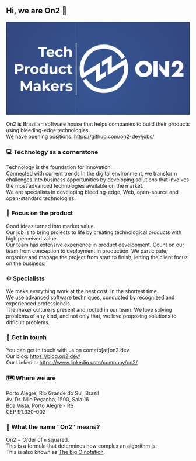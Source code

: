 ## Hi, we are On2 👋

![On2 Logo and slogan - Tech Product Makers](https://github.com/on2-dev/.github/blob/master/profile/on2-dev.png)

On2 is Brazilian software house that helps companies to build their products using bleeding-edge technologies.  
We have opening positions: https://github.com/on2-dev/jobs/
### 💻 Technology as a cornerstone
Technology is the foundation for innovation.  
Connected with current trends in the digital environment, we transform challenges into business opportunities by developing solutions that involves the most advanced technologies available on the market.  
We are specialists in developing bleeding-edge, Web, open-source and open-standard technologies.

### 🚀 Focus on the product
Good ideas turned into market value.  
Our job is to bring projects to life by creating technological products with high perceived value.  
Our team has extensive experience in product development. Count on our team from conception to deployment in production. We participate, organize and manage the project from start to finish, letting the client focus on the business.

### ⚙️ Specialists
We make everything work at the best cost, in the shortest time.  
We use advanced software techniques, conducted by recognized and experienced professionals.  
The maker culture is present and rooted in our team. We love solving problems of any kind, and not only that, we love proposing solutions to difficult problems.

### 📧 Get in touch
You can get in touch with us on contato[at]on2.dev  
Our blog: https://blog.on2.dev/  
Our Linkedin: https://www.linkedin.com/company/on2/  

### 🗺️ Where we are
Porto Alegre, Rio Grande do Sul, Brazil  
Av. Dr. Nilo Peçanha, 1500, Sala 16  
Boa Vista, Porto Alegre - RS  
CEP 91.330-002

### 🧮 What the name "On2" means?
On2 = Order of `n` squared.  
This is a formula that determines how complex an algorithm is.  
This is also known as [The big O notation](https://en.wikipedia.org/wiki/Big_O_notation).  

